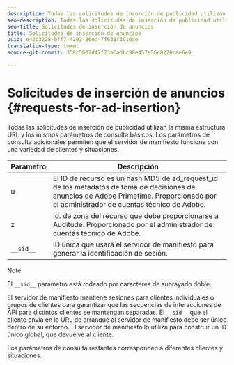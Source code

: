 ```yaml
---
description: Todas las solicitudes de inserción de publicidad utilizan la misma estructura URL y los mismos parámetros de consulta básicos. Los parámetros de consulta adicionales permiten que el servidor de manifiesto funcione con una variedad de clientes y situaciones.
seo-description: Todas las solicitudes de inserción de publicidad utilizan la misma estructura URL y los mismos parámetros de consulta básicos. Los parámetros de consulta adicionales permiten que el servidor de manifiesto funcione con una variedad de clientes y situaciones.
seo-title: Solicitudes de inserción de anuncios
title: Solicitudes de inserción de anuncios
uuid: e42b3228-bff7-4202-86ed-7f631f3016ae
translation-type: tm+mt
source-git-commit: 358c5b02d47f23a6adbc98e457e56c8220cae6e9

---
```



# Solicitudes de inserción de anuncios {#requests-for-ad-insertion}

Todas las solicitudes de inserción de publicidad utilizan la misma estructura URL y los mismos parámetros de consulta básicos. Los parámetros de consulta adicionales permiten que el servidor de manifiesto funcione con una variedad de clientes y situaciones.

| Parámetro | Descripción |
|--- |--- |
| u | El ID de recurso es un hash MD5 de ad_request_id de los metadatos de toma de decisiones de anuncios de Adobe Primetime. Proporcionado por el administrador de cuentas técnico de Adobe. |
| z | Id. de zona del recurso que debe proporcionarse a Auditude. Proporcionado por el administrador de cuentas técnico de Adobe. |
| `__sid__` | ID única que usará el servidor de manifiesto para generar la identificación de sesión. |

>[!NOTE]
>
>El `__sid__` parámetro está rodeado por caracteres de subrayado doble.

El servidor de manifiesto mantiene sesiones para clientes individuales o grupos de clientes para garantizar que las secuencias de interacciones de API para distintos clientes se mantengan separadas. El `__sid__` que el cliente envía en la URL de arranque al servidor de manifiesto debe ser único dentro de su entorno. El servidor de manifiesto lo utiliza para construir un ID único global, que devuelve al cliente.

Los parámetros de consulta restantes corresponden a diferentes clientes y situaciones.